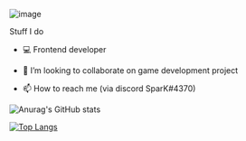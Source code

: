 
![image](https://user-images.githubusercontent.com/92668831/161080289-05953d62-4371-446f-9572-24b2c66eb132.png)

Stuff I do

- 💻 Frontend developer

- 🤝 I’m looking to collaborate on game development project

- 📫 How to reach me (via discord SparK#4370)


![Anurag's GitHub stats](https://github-readme-stats.vercel.app/api?username=SparkOW511&theme=ayu-mirage&show_icons=true)

[![Top Langs](https://github-readme-stats.vercel.app/api/top-langs/?username=SparkOW511)](https://github.com/anuraghazra/github-readme-stats)








